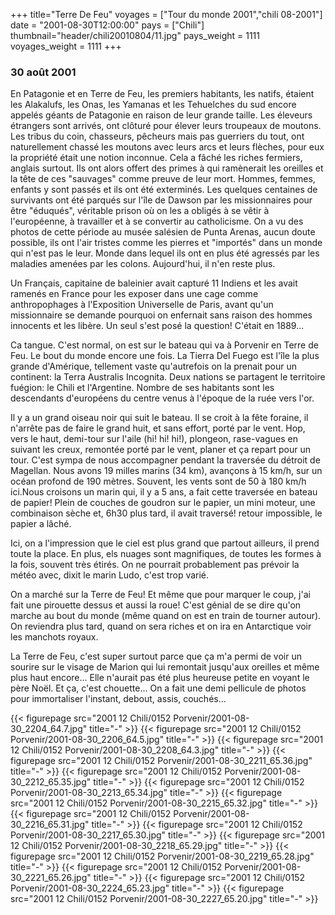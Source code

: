 +++
title="Terre De Feu"
voyages = ["Tour du monde 2001","chili 08-2001"]
date = "2001-08-30T12:00:00"
pays = ["Chili"]
thumbnail="header/chili20010804/11.jpg"
pays_weight = 1111
voyages_weight = 1111
+++
### 30 août 2001

En Patagonie et en Terre de Feu, les premiers habitants, les natifs, étaient 
les Alakalufs, les Onas, les Yamanas et les Tehuelches du sud encore appelés 
géants de Patagonie en raison de leur grande taille. Les éleveurs étrangers 
sont arrivés, ont clôturé pour élever leurs troupeaux de moutons. Les tribus 
du coin, chasseurs, pêcheurs mais pas guerriers du tout, ont naturellement chassé 
les moutons avec leurs arcs et leurs flèches, pour eux la propriété était une 
notion inconnue. Cela a fâché les riches fermiers, anglais surtout. Ils ont 
alors offert des primes à qui ramènerait les oreilles et la tête de ces "sauvages" 
comme preuve de leur mort. Hommes, femmes, enfants y sont passés et ils ont 
été exterminés. Les quelques centaines de survivants ont été parqués sur l'île 
de Dawson par les missionnaires pour être "éduqués", véritable prison où on 
les a obligés à se vêtir à l'européenne, à travailler et à se convertir au catholicisme. 
On a vu des photos de cette période au musée salésien de Punta Arenas, aucun 
doute possible, ils ont l'air tristes comme les pierres et "importés" dans un 
monde qui n'est pas le leur. Monde dans lequel ils ont en plus été agressés 
par les maladies amenées par les colons. Aujourd'hui, il n'en reste plus.

Un Français, capitaine de baleinier avait capturé 11 Indiens et les avait ramenés 
en France pour les exposer dans une cage comme anthropophages à l'Exposition 
Universelle de Paris, avant qu'un missionnaire se demande pourquoi on enfernait 
sans raison des hommes innocents et les libère. Un seul s'est posé la question! 
C'était en 1889...

Ca tangue. C'est normal, on est sur le bateau qui va à Porvenir en Terre de 
Feu. Le bout du monde encore une fois. La Tierra Del Fuego est l'île la plus 
grande d'Amérique, tellement vaste qu'autrefois on la prenait pour un continent: 
la Terra Australis Incognita. Deux nations se partagent le territoire fuégion: 
le Chili et l'Argentine. Nombre de ses habitants sont les descendants d'européens 
du centre venus à l'époque de la ruée vers l'or.

Il y a un grand oiseau noir qui suit le bateau. Il se croit à la fête foraine, 
il n'arrête pas de faire le grand huit, et sans effort, porté par le vent. Hop, 
vers le haut, demi-tour sur l'aile (hi! hi! hi!), plongeon, rase-vagues en suivant 
les creux, remontée porté par le vent, planer et ça repart pour un tour. C'est 
sympa de nous accompagner pendant la traversée du détroit de Magellan. Nous 
avons 19 milles marins (34 km), avançons à 15 km/h, sur un océan profond de 
190 mètres. Souvent, les vents sont de 50 à 180 km/h ici.Nous croisons un marin 
qui, il y a 5 ans, a fait cette traversée en bateau de papier! Plein de couches 
de goudron sur le papier, un mini moteur, une combinaison sèche et, 6h30 plus 
tard, il avait traversé! retour impossible, le papier a lâché. 

Ici, on a l'impression que le ciel est plus grand que partout ailleurs, il 
prend toute la place. En plus, els nuages sont magnifiques, de toutes les formes 
à la fois, souvent très étirés. On ne pourrait probablement pas prévoir la météo 
avec, dixit le marin Ludo, c'est trop varié. 

On a marché sur la Terre de Feu! Et même que pour marquer le coup, j'ai fait 
une pirouette dessus et aussi la roue! C'est génial de se dire qu'on marche 
au bout du monde (même quand on est en train de tourner autour). On reviendra 
plus tard, quand on sera riches et on ira en Antarctique voir les manchots royaux.

La Terre de Feu, c'est super surtout parce que ça m'a permi de voir un sourire 
sur le visage de Marion qui lui remontait jusqu'aux oreilles et même plus haut 
encore... Elle n'aurait pas été plus heureuse petite en voyant le père Noël. 
Et ça, c'est chouette... On a fait une demi pellicule de photos pour immortaliser 
l'instant, debout, assis, couchés...


<div id="TOTO">{{< figurepage src="2001 12 Chili/0152 Porvenir/2001-08-30_2204_64.7.jpg" title="-"  >}}
{{< figurepage src="2001 12 Chili/0152 Porvenir/2001-08-30_2206_64.5.jpg" title="-"  >}}
{{< figurepage src="2001 12 Chili/0152 Porvenir/2001-08-30_2208_64.3.jpg" title="-"  >}}
{{< figurepage src="2001 12 Chili/0152 Porvenir/2001-08-30_2211_65.36.jpg" title="-"  >}}
{{< figurepage src="2001 12 Chili/0152 Porvenir/2001-08-30_2212_65.35.jpg" title="-"  >}}
{{< figurepage src="2001 12 Chili/0152 Porvenir/2001-08-30_2213_65.34.jpg" title="-"  >}}
{{< figurepage src="2001 12 Chili/0152 Porvenir/2001-08-30_2215_65.32.jpg" title="-"  >}}
{{< figurepage src="2001 12 Chili/0152 Porvenir/2001-08-30_2216_65.31.jpg" title="-"  >}}
{{< figurepage src="2001 12 Chili/0152 Porvenir/2001-08-30_2217_65.30.jpg" title="-"  >}}
{{< figurepage src="2001 12 Chili/0152 Porvenir/2001-08-30_2218_65.29.jpg" title="-"  >}}
{{< figurepage src="2001 12 Chili/0152 Porvenir/2001-08-30_2219_65.28.jpg" title="-"  >}}
{{< figurepage src="2001 12 Chili/0152 Porvenir/2001-08-30_2221_65.26.jpg" title="-"  >}}
{{< figurepage src="2001 12 Chili/0152 Porvenir/2001-08-30_2224_65.23.jpg" title="-"  >}}
{{< figurepage src="2001 12 Chili/0152 Porvenir/2001-08-30_2227_65.20.jpg" title="-"  >}}
</DIV>

